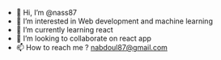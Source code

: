 - 👋 Hi, I’m @nass87
- 👀 I’m interested in Web development and machine learning
- 🌱 I’m currently learning react
- 💞️ I’m looking to collaborate on react app
- 📫 How to reach me ? nabdoul87@gmail.com

<!---
nass87/nass87 is a ✨ special ✨ repository because its `README.md` (this file) appears on your GitHub profile.
You can click the Preview link to take a look at your changes.
--->
